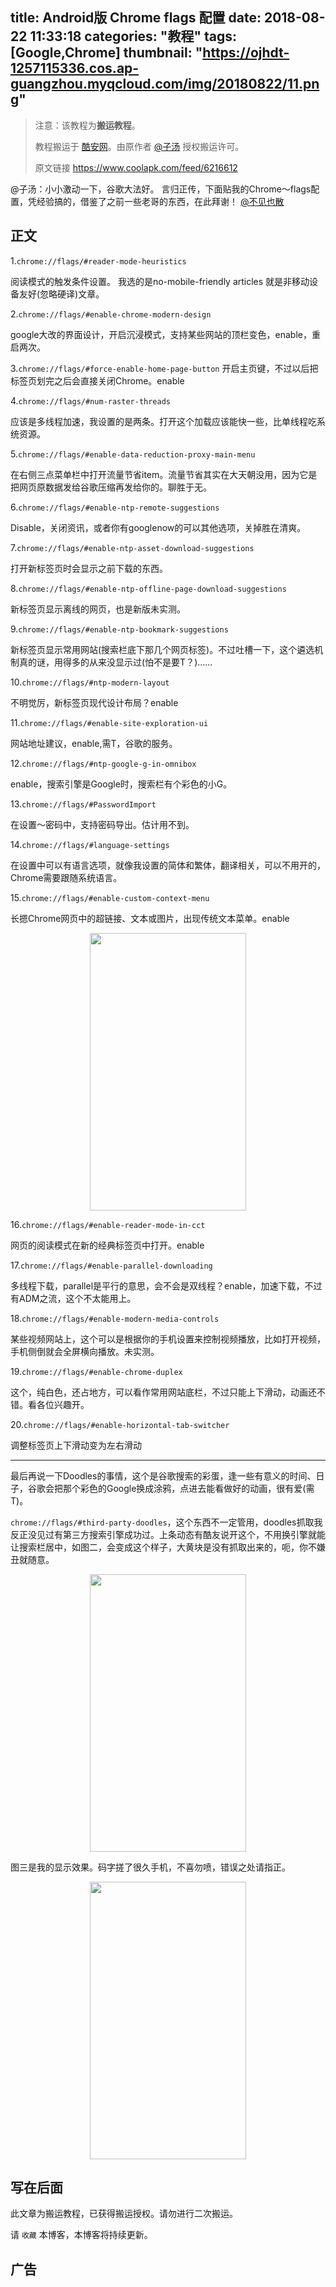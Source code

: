 title: Android版 Chrome flags 配置
date: 2018-08-22 11:33:18
categories: "教程"
tags: [Google,Chrome]
thumbnail: "https://ojhdt-1257115336.cos.ap-guangzhou.myqcloud.com/img/20180822/11.png"
---
>注意：该教程为**搬运教程**。
>
>教程搬运于 [酷安网](https://www.coolapk.com/)。由原作者 [@子汤](http://www.coolapk.com/u/690592) 授权搬运许可。
>
>原文链接 https://www.coolapk.com/feed/6216612 

 @子汤：小小激动一下，谷歌大法好。
言归正传，下面贴我的Chrome～flags配置，凭经验搞的，借鉴了之前一些老哥的东西，在此拜谢！
[@不见也散](http://www.coolapk.com/u/644683)

## 正文

1.`chrome://flags/#reader-mode-heuristics`

阅读模式的触发条件设置。
我选的是no-mobile-friendly articles
就是非移动设备友好(忽略硬译)文章。

2.`chrome://flags/#enable-chrome-modern-design`

google大改的界面设计，开启沉浸模式，支持某些网站的顶栏变色，enable，重启两次。

3.`chrome://flags/#force-enable-home-page-button`
开启主页键，不过以后把标签页划完之后会直接关闭Chrome。enable

4.`chrome://flags/#num-raster-threads`

应该是多线程加速，我设置的是两条。打开这个加载应该能快一些，比单线程吃系统资源。

5.`chrome://flags/#enable-data-reduction-proxy-main-menu`

在右侧三点菜单栏中打开流量节省item。流量节省其实在大天朝没用，因为它是把网页原数据发给谷歌压缩再发给你的。聊胜于无。

6.`chrome://flags/#enable-ntp-remote-suggestions`

Disable，关闭资讯，或者你有googlenow的可以其他选项，关掉胜在清爽。

7.`chrome://flags/#enable-ntp-asset-download-suggestions`

打开新标签页时会显示之前下载的东西。

8.`chrome://flags/#enable-ntp-offline-page-download-suggestions`

新标签页显示离线的网页，也是新版未实测。

9.`chrome://flags/#enable-ntp-bookmark-suggestions`

新标签页显示常用网站(搜索栏底下那几个网页标签)。不过吐槽一下，这个遴选机制真的谜，用得多的从来没显示过(怕不是要T？)……

10.`chrome://flags/#ntp-modern-layout`

不明觉厉，新标签页现代设计布局？enable

11.`chrome://flags/#enable-site-exploration-ui`

网站地址建议，enable,需T，谷歌的服务。

12.`chrome://flags/#ntp-google-g-in-omnibox`

enable，搜索引擎是Google时，搜索栏有个彩色的小G。

13.`chrome://flags/#PasswordImport`

在设置～密码中，支持密码导出。估计用不到。

14.`chrome://flags/#language-settings`

在设置中可以有语言选项，就像我设置的简体和繁体，翻译相关，可以不用开的，Chrome需要跟随系统语言。

15.`chrome://flags/#enable-custom-context-menu`

长摁Chrome网页中的超链接、文本或图片，出现传统文本菜单。enable

<div align=center>
<img src="https://ojhdt-1257115336.cos.ap-guangzhou.myqcloud.com/img/20180822/12.png" width="250" height="444" />
</div>

16.`chrome://flags/#enable-reader-mode-in-cct`

网页的阅读模式在新的经典标签页中打开。enable

17.`chrome://flags/#enable-parallel-downloading`

多线程下载，parallel是平行的意思，会不会是双线程？enable，加速下载，不过有ADM之流，这个不太能用上。

18.`chrome://flags/#enable-modern-media-controls`

某些视频网站上，这个可以是根据你的手机设置来控制视频播放，比如打开视频，手机侧倒就会全屏横向播放。未实测。

19.`chrome://flags/#enable-chrome-duplex`

这个，纯白色，还占地方，可以看作常用网站底栏，不过只能上下滑动，动画还不错。看各位兴趣开。

20.`chrome://flags/#enable-horizontal-tab-switcher`

调整标签页上下滑动变为左右滑动

---

最后再说一下Doodles的事情，这个是谷歌搜索的彩蛋，逢一些有意义的时间、日子，谷歌会把那个彩色的Google换成涂鸦，点进去能看做好的动画，很有爱(需T)。

`chrome://flags/#third-party-doodles`，这个东西不一定管用，doodles抓取我反正没见过有第三方搜索引擎成功过。上条动态有酷友说开这个，不用换引擎就能让搜索栏居中，如图二，会变成这个样子，大黄块是没有抓取出来的，呃，你不嫌丑就随意。

<div align=center>
<img src="https://ojhdt-1257115336.cos.ap-guangzhou.myqcloud.com/img/20180822/13.png" width="250" height="444" />
</div>

图三是我的显示效果。码字搓了很久手机，不喜勿喷，错误之处请指正。

<div align=center>
<img src="https://ojhdt-1257115336.cos.ap-guangzhou.myqcloud.com/img/20180822/14.png" width="250" height="444" />
</div>


## 写在后面
此文章为搬运教程，已获得搬运授权。请勿进行二次搬运。

请 `收藏` 本博客，本博客将持续更新。

## 广告
<script async src="//pagead2.googlesyndication.com/pagead/js/adsbygoogle.js"></script>
<ins class="adsbygoogle"
     style="display:block; text-align:center;"
     data-ad-layout="in-article"
     data-ad-format="fluid"
     data-ad-client="ca-pub-1043177129475579"
     data-ad-slot="7254716173"></ins>
<script>
     (adsbygoogle = window.adsbygoogle || []).push({});
</script>

